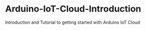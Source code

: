 # Arduino-IoT-Cloud-Introduction
Introduction and Tutorial to getting started with Arduino IoT Cloud
